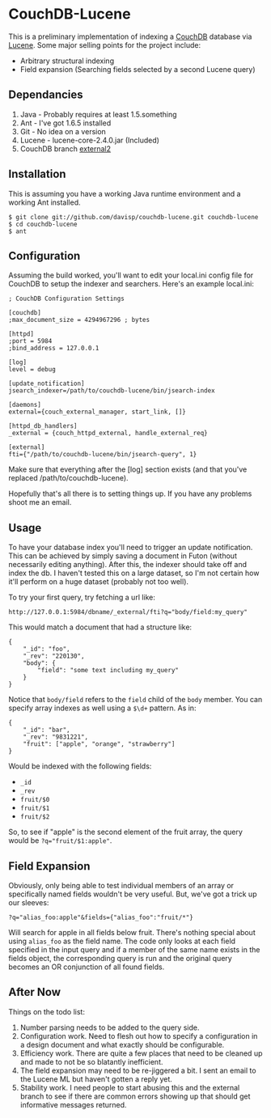 
CouchDB-Lucene
==============

This is a preliminary implementation of indexing a [CouchDB][couchdb]
database via [Lucene][lucene]. Some major selling points for the project
include:

* Arbitrary structural indexing
* Field expansion (Searching fields selected by a second Lucene query)

Dependancies
------------

1. Java - Probably requires at least 1.5.something
1. Ant - I've got 1.6.5 installed
1. Git - No idea on a version
1. Lucene - lucene-core-2.4.0.jar (Included)
1. CouchDB branch [external2][external2]

Installation
------------

This is assuming you have a working Java runtime environment and a working
Ant installed.

    $ git clone git://github.com/davisp/couchdb-lucene.git couchdb-lucene
    $ cd couchdb-lucene
    $ ant

Configuration
-------------

Assuming the build worked, you'll want to edit your local.ini config file for
CouchDB to setup the indexer and searchers. Here's an example local.ini:

    ; CouchDB Configuration Settings
        
    [couchdb]
    ;max_document_size = 4294967296 ; bytes
    
    [httpd]
    ;port = 5984
    ;bind_address = 127.0.0.1
    
    [log]
    level = debug
    
    [update_notification]
    jsearch_indexer=/path/to/couchdb-lucene/bin/jsearch-index
    
    [daemons]
    external={couch_external_manager, start_link, []}
    
    [httpd_db_handlers]
    _external = {couch_httpd_external, handle_external_req}
    
    [external]
    fti={"/path/to/couchdb-lucene/bin/jsearch-query", 1}

Make sure that everything after the [log] section exists (and that you've
replaced /path/to/couchdb-lucene).

Hopefully that's all there is to setting things up. If you have any problems
shoot me an email.

Usage
-----

To have your database index you'll need to trigger an update notification.
This can be achieved by simply saving a document in Futon (without necessarily
editing anything). After this, the indexer should take off and index the db.
I haven't tested this on a large dataset, so I'm not certain how it'll perform
on a huge dataset (probably not too well).

To try your first query, try fetching a url like:

    http://127.0.0.1:5984/dbname/_external/fti?q="body/field:my_query"

This would match a document that had a structure like:

    {
        "_id": "foo",
        "_rev": "220130",
        "body": {
            "field": "some text including my_query"
        }
    }

Notice that ``body/field`` refers to the ``field`` child of the ``body``
member. You can specify array indexes as well using a ``$\d+`` pattern. As in:

    {
        "_id": "bar",
        "_rev": "9831221",
        "fruit": ["apple", "orange", "strawberry"]
    }

Would be indexed with the following fields:

* ``_id``
* ``_rev``
* ``fruit/$0``
* ``fruit/$1``
* ``fruit/$2``

So, to see if "apple" is the second element of the fruit array, the query
would be ``?q="fruit/$1:apple"``.

Field Expansion
---------------

Obviously, only being able to test individual members of an array or
specifically named fields wouldn't be very useful. But, we've got a trick up
our sleeves:

    ?q="alias_foo:apple"&fields={"alias_foo":"fruit/*"}

Will search for apple in all fields below fruit. There's nothing special about
using ``alias_foo`` as the field name. The code only looks at each field
specified in the input query and if a member of the same name exists in the
fields object, the corresponding query is run and the original query becomes
an OR conjunction of all found fields.

After Now
---------

Things on the todo list:

1. Number parsing needs to be added to the query side.
1. Configuration work. Need to flesh out how to specify a configuration in a
design document and what exactly should be configurable.
1. Efficiency work. There are quite a few places that need to be cleaned up
and made to not be so blatantly inefficient.
1. The field expansion may need to be re-jiggered a bit. I sent an email to
the Lucene ML but haven't gotten a reply yet.
1. Stability work. I need people to start abusing this and the external branch
to see if there are common errors showing up that should get informative
messages returned.

[couchdb]: http://incubator.apache.org/couchdb/ "Apache CouchDB"
[lucene]: http://lucene.apache.org/java/docs/index.html "Java Lucene"
[external2]: http://github.com/davisp/couchdb/tree/external2 "CouchDB External2 Branch"
